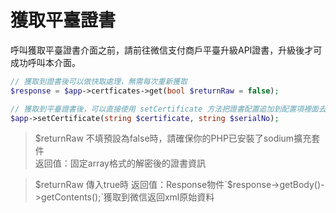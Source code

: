 # 獲取平臺證書
呼叫獲取平臺證書介面之前，請前往微信支付商戶平臺升級API證書，升級後才可成功呼叫本介面。

```php
// 獲取到證書後可以做快取處理，無需每次重新獲取
$response = $app->certficates->get(bool $returnRaw = false);

// 獲取到平臺證書後，可以直接使用 setCertificate 方法把證書配置追加到配置項裡面去
$app->setCertificate(string $certificate, string $serialNo);
```
> $returnRaw 不填預設為false時，請確保你的PHP已安裝了sodium擴充套件    
> 返回值：固定array格式的解密後的證書資訊

> $returnRaw 傳入true時     
> 返回值：Response物件`$response->getBody()->getContents();`獲取到微信返回xml原始資料
